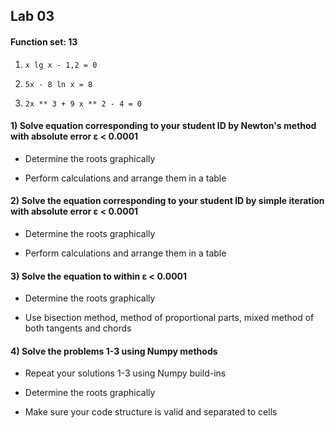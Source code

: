## Lab 03

#### Function set: 13

1. `x lg x - 1,2 = 0`

2. `5x - 8 ln x = 8`

3. `2x ** 3 + 9 x ** 2 - 4 = 0`

#### 1) Solve equation corresponding to your student ID by Newton's method with absolute error ε < 0.0001

* Determine the roots graphically
 
* Perform calculations and arrange them in a table
 
#### 2) Solve the equation corresponding to your student ID by simple iteration with absolute error ε < 0.0001

* Determine the roots graphically
 
* Perform calculations and arrange them in a table

#### 3) Solve the equation to within ε < 0.0001

* Determine the roots graphically
 
* Use bisection method, method of proportional parts, mixed method of both tangents and chords

#### 4) Solve the problems 1-3 using Numpy methods

* Repeat your solutions 1-3 using Numpy build-ins

* Determine the roots graphically

* Make sure your code structure is valid and separated to cells
